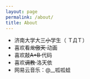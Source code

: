```yaml
---
layout: page
permalink: /about/
title: About
---
```


- 济南大学大三<s>小</s>学生（ ＴДＴ）
- 喜欢看<s>龙傲天 </s>动画
- 喜欢敲<s>A+B </s>代码
- 喜欢<s>调教 </s>洛天依
- 网易云音乐：@__呱呱蛙
